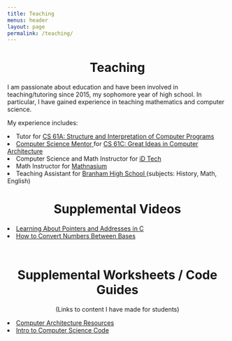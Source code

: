 ```yaml
---
title: Teaching
menus: header
layout: page
permalink: /teaching/
---
```

<p><p>
<h1 style="text-align:center;">Teaching</h1>

<p>
I am passionate about education and have been involved in teaching/tutoring since 2015, my sophomore year of high school. 
In particular, I have gained experience in teaching mathematics and computer science.
</p>

<p>
My experience includes:
<li> Tutor for <a href="https://cs61a.org/" rel="noopener noreferrer" target="_blank"> CS 61A: Structure and Interpretation of Computer Programs </a> </li>
<li> <a href="https://csmentors.berkeley.edu/#/" rel="noopener noreferrer" target="_blank"> Computer Science Mentor </a> for <a href="https://cs61c.org/fa20/" rel="noopener noreferrer" target="_blank"> CS 61C: Great Ideas in Computer Architecture </a> </li>
<li> Computer Science and Math Instructor for <a href="https://www.idtech.com/" rel="noopener noreferrer" target="_blank"> iD Tech </a> </li>
<li> Math Instructor for <a href="https://www.mathnasium.com/" rel="noopener noreferrer" target="_blank"> Mathnasium </a> </li>
<li> Teaching Assistant for <a href="https://branham.cuhsd.org/" rel="noopener noreferrer" target="_blank"> Branham High School </a> (subjects: History, Math, English) </li>
</p>

<h1 style="text-align:center;">Supplemental Videos</h1>
<li><a href="https://youtu.be/izHxARiu27U" rel="noopener noreferrer" target="_blank">
Learning About Pointers and Addresses in C </a></li>
<li><a href="https://youtu.be/cDlAba6lvDA" rel="noopener noreferrer" target="_blank">
How to Convert Numbers Between Bases </a></li>

<h1 style="text-align:center; padding-top: 25px;">Supplemental Worksheets / Code Guides</h1>
<p style="text-align:center;"> (Links to content I have made for students) </p>
<li> <a href="https://drive.google.com/drive/u/0/folders/1mZBN18DJSVCb7e4ZjHDuNUxtKVp10Wil" rel="noopener noreferrer" target="_blank"> Computer Architecture Resources </a> </li>
<li> <a href="https://github.com/kdutta9/CS-Education" rel="noopener noreferrer" target="_blank"> Intro to Computer Science Code </a> </li>